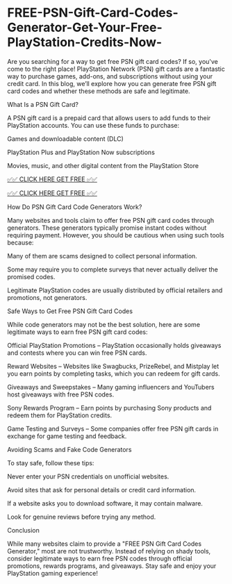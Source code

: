 # FREE-PSN-Gift-Card-Codes-Generator-Get-Your-Free-PlayStation-Credits-Now-
Are you searching for a way to get free PSN gift card codes? If so, you've come to the right place! PlayStation Network (PSN) gift cards are a fantastic way to purchase games, add-ons, and subscriptions without using your credit card. In this blog, we’ll explore how you can generate free PSN gift card codes and whether these methods are safe and legitimate.

What Is a PSN Gift Card?

A PSN gift card is a prepaid card that allows users to add funds to their PlayStation accounts. You can use these funds to purchase:

Games and downloadable content (DLC)

PlayStation Plus and PlayStation Now subscriptions

Movies, music, and other digital content from the PlayStation Store


[✅✅ CLICK HERE GET FREE ✅✅](
https://bd.xebecreward.com/ )

[✅✅ CLICK HERE GET FREE ✅✅](
https://bd.xebecreward.com/ )


How Do PSN Gift Card Code Generators Work?

Many websites and tools claim to offer free PSN gift card codes through generators. These generators typically promise instant codes without requiring payment. However, you should be cautious when using such tools because:

Many of them are scams designed to collect personal information.

Some may require you to complete surveys that never actually deliver the promised codes.

Legitimate PlayStation codes are usually distributed by official retailers and promotions, not generators.

Safe Ways to Get Free PSN Gift Card Codes

While code generators may not be the best solution, here are some legitimate ways to earn free PSN gift card codes:

Official PlayStation Promotions – PlayStation occasionally holds giveaways and contests where you can win free PSN cards.

Reward Websites – Websites like Swagbucks, PrizeRebel, and Mistplay let you earn points by completing tasks, which you can redeem for gift cards.

Giveaways and Sweepstakes – Many gaming influencers and YouTubers host giveaways with free PSN codes.

Sony Rewards Program – Earn points by purchasing Sony products and redeem them for PlayStation credits.

Game Testing and Surveys – Some companies offer free PSN gift cards in exchange for game testing and feedback.

Avoiding Scams and Fake Code Generators

To stay safe, follow these tips:

Never enter your PSN credentials on unofficial websites.

Avoid sites that ask for personal details or credit card information.

If a website asks you to download software, it may contain malware.

Look for genuine reviews before trying any method.

Conclusion

While many websites claim to provide a "FREE PSN Gift Card Codes Generator," most are not trustworthy. Instead of relying on shady tools, consider legitimate ways to earn free PSN codes through official promotions, rewards programs, and giveaways. Stay safe and enjoy your PlayStation gaming experience!

